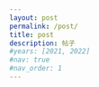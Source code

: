 ```yaml
---
layout: post
permalink: /post/
title: post
description: 帖子
#years: [2021, 2022]
#nav: true
#nav_order: 1
---
```

